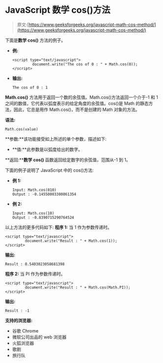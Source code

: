 # JavaScript 数学 cos()方法

> 原文:[https://www.geeksforgeeks.org/javascript-math-cos-method/](https://www.geeksforgeeks.org/javascript-math-cos-method/)

下面是**数学 cos()** 方法的例子。

*   **例:**

    ```
    <script type="text/javascript">
             document.write("The cos of 0 : " + Math.cos(0));
    </script>
    ```

*   **输出:**

    ```
    The cos of 0 : 1
    ```

**Math.cos()** 方法用于返回一个数的余弦值。Math.cos()方法返回一个介于-1 和 1 之间的数值，它代表以弧度表示的给定角度的余弦值。cos()是 Math 的静态方法，因此，它总是用作 Math.cos()，而不是创建的 Math 对象的方法。

**语法:**

```
Math.cos(value)
```

**参数:**该功能接受如上所述的单个参数，描述如下:

*   **值:**此参数是以弧度给出的数字。

**返回:****数学 cos()** 函数返回给定数字的余弦值，范围从-1 到 1。

下面的例子说明了 JavaScript 中的 cos()方法:

*   **例 1:**

    ```
    Input: Math.cos(010)
    Output : -0.14550003380861354
    ```

*   **例 2:**

    ```
    Input: Math.cos(10)
    Output : -0.8390715290764524
    ```

以上方法的更多代码如下:
**程序 1:** 当 1 作为参数传递时。

```
<script type="text/javascript">
         document.write("Result : " + Math.cos(1));
</script>
```

**输出:**

```
Result : 0.5403023058681398
```

**程序 2:** 当 PI 作为参数传递时。

```
<script type="text/javascript">
         document.write("Result : " + Math.cos(Math.PI));
</script>
```

**输出:**

```
Result : -1
```

**支持的浏览器:**

*   谷歌 Chrome
*   微软公司出品的 web 浏览器
*   火狐浏览器
*   歌剧
*   旅行队